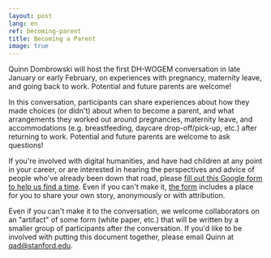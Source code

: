 ```yaml
---
layout: post
lang: en
ref: becoming-parent
title: Becoming a Parent
image: true
---
```


Quinn Dombrowski will host the first DH-WOGEM conversation in late January or early February, on experiences with pregnancy, maternity leave, and going back to work. Potential and future parents are welcome!

<!-- Read more -->

In this conversation, participants can share experiences about how they made choices (or didn't) about when to become a parent, and what arrangements they worked out around pregnancies, maternity leave, and accommodations (e.g. breastfeeding, daycare drop-off/pick-up, etc.) after returning to work. Potential and future parents are welcome to ask questions!

If you're involved with digital humanities, and have had children at any point in your career, or are interested in hearing the perspectives and advice of people who've already been down that road, please [fill out this Google form to help us find a time](https://goo.gl/forms/wLo65Bx9xsCdZIQo2). Even if you can't make it, [the form](https://goo.gl/forms/wLo65Bx9xsCdZIQo2) includes a place for you to share your own story, anonymously or with attribution.

Even if you can't make it to the conversation, we welcome collaborators on an "artifact" of some form (white paper, etc.) that will be written by a smaller group of participants after the conversation. If you'd like to be involved with putting this document together, please email Quinn at qad@stanford.edu.
